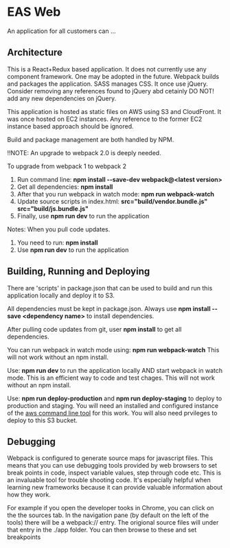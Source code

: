 # EAS Web
An application for all customers can ...

## Architecture
This is a React+Redux based application. It does not currently use any component framework. One may be adopted in the
future. Webpack builds and packages the application. SASS manages CSS. It once use jQuery. Consider removing any
references found to jQuery abd cetainly DO NOT! add any new dependencies on jQuery.

This application is hosted as static files on AWS using S3 and CloudFront. It was once hosted on EC2 instances. Any
reference to the former EC2 instance based approach should be ignored.

Build and package management are both handled by NPM.

!!NOTE: An upgrade to webpack 2.0 is deeply needed.

To upgrade from webpack 1 to webpack 2
1. Run command line: **npm install --save-dev webpack@\<latest version>**
2. Get all dependencies: **npm install**
3. After that you run webpack in watch mode: **npm run webpack-watch**
4. Update source scripts in index.html:
 **src="build/vendor.bundle.js"**
 **src="build/js.bundle.js"**
5. Finally, use **npm run dev** to run the application

Notes: When you pull code updates.
1. You need to run: **npm install**
2. Use **npm run dev** to run the application

## Building, Running and Deploying
There are 'scripts' in package.json that can be used to build and run this application locally and deploy it to S3.

All dependencies must be kept in package.json. Always use **npm install --save \<dependency name>** to install dependencies.

After pulling code updates from git, user **npm install** to get all dependencies.

You can run webpack in watch mode using: **npm run webpack-watch** This will not work without an npm install.

Use: **npm run dev** to run the application locally AND start webpack in watch mode. This is an efficient way to code and
test chages. This will not work without an npm install.

Use: **npm run deploy-production** and **npm run deploy-staging** to deploy to production and staging. You will need
an installed and configured instance of the
[aws command line tool](http://docs.aws.amazon.com/cli/latest/userguide/installing.html) for this work. You will also
need prvileges to deploy to this S3 bucket.

## Debugging
Webpack is configured to generate source maps for javascript files. This means that you can use debugging tools
provided by web browsers to set break points in code, inspect variable values, step through code etc. This is an
invaluable tool for trouble shooting code. It's especially helpful when learning new frameworks because it can
provide valuable information about how they work.

For example if you open the developer tooks in Chrome, you can click on the the sources tab. In the navigation pane
(by default on the left of the tools) there will be a webpack:// entry. The origional source files will under that
entry in the ./app folder. You can then browse to these and set breakpoints
